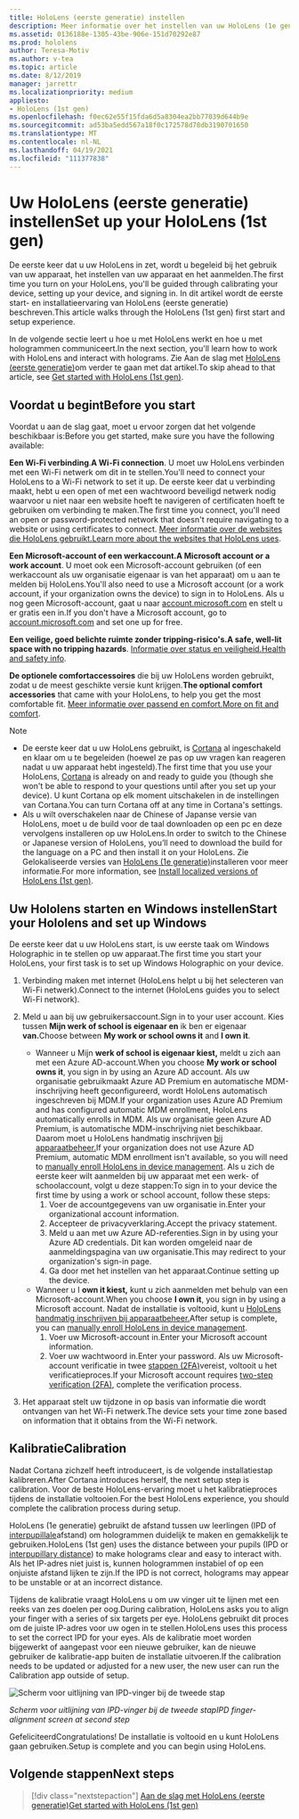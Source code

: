 ```yaml
---
title: HoloLens (eerste generatie) instellen
description: Meer informatie over het instellen van uw HoloLens (1e generatie) voor de eerste keer via een Wi-Fi-netwerk met een Microsoft-account (MSA) of een Azure Active Directory-account (AAD).
ms.assetid: 0136188e-1305-43be-906e-151d70292e87
ms.prod: hololens
author: Teresa-Motiv
ms.author: v-tea
ms.topic: article
ms.date: 8/12/2019
manager: jarrettr
ms.localizationpriority: medium
appliesto:
- HoloLens (1st gen)
ms.openlocfilehash: f0ec62e55f15fda6d5a8304ea2bb77039d644b9e
ms.sourcegitcommit: ad53ba5edd567a18f0c172578d78db3190701650
ms.translationtype: MT
ms.contentlocale: nl-NL
ms.lasthandoff: 04/19/2021
ms.locfileid: "111377838"
---
```

# <a name="set-up-your-hololens-1st-gen"></a><span data-ttu-id="7c1a0-103">Uw HoloLens (eerste generatie) instellen</span><span class="sxs-lookup"><span data-stu-id="7c1a0-103">Set up your HoloLens (1st gen)</span></span>

<span data-ttu-id="7c1a0-104">De eerste keer dat u uw HoloLens in zet, wordt u begeleid bij het gebruik van uw apparaat, het instellen van uw apparaat en het aanmelden.</span><span class="sxs-lookup"><span data-stu-id="7c1a0-104">The first time you turn on your HoloLens, you'll be guided through calibrating your device, setting up your device, and signing in.</span></span>  <span data-ttu-id="7c1a0-105">In dit artikel wordt de eerste start- en installatieervaring van HoloLens (eerste generatie) beschreven.</span><span class="sxs-lookup"><span data-stu-id="7c1a0-105">This article walks through the HoloLens (1st gen) first start and setup experience.</span></span>

<span data-ttu-id="7c1a0-106">In de volgende sectie leert u hoe u met HoloLens werkt en hoe u met hologrammen communiceert.</span><span class="sxs-lookup"><span data-stu-id="7c1a0-106">In the next section, you'll learn how to work with HoloLens and interact with holograms.</span></span> <span data-ttu-id="7c1a0-107">Zie Aan de slag met [HoloLens (eerste generatie)](hololens1-basic-usage.md)om verder te gaan met dat artikel.</span><span class="sxs-lookup"><span data-stu-id="7c1a0-107">To skip ahead to that article, see [Get started with HoloLens (1st gen)](hololens1-basic-usage.md).</span></span>

## <a name="before-you-start"></a><span data-ttu-id="7c1a0-108">Voordat u begint</span><span class="sxs-lookup"><span data-stu-id="7c1a0-108">Before you start</span></span>

<span data-ttu-id="7c1a0-109">Voordat u aan de slag gaat, moet u ervoor zorgen dat het volgende beschikbaar is:</span><span class="sxs-lookup"><span data-stu-id="7c1a0-109">Before you get started, make sure you have the following available:</span></span>

<span data-ttu-id="7c1a0-110">**Een Wi-Fi verbinding**.</span><span class="sxs-lookup"><span data-stu-id="7c1a0-110">**A Wi-Fi connection**.</span></span> <span data-ttu-id="7c1a0-111">U moet uw HoloLens verbinden met een Wi-Fi netwerk om dit in te stellen.</span><span class="sxs-lookup"><span data-stu-id="7c1a0-111">You'll need to connect your HoloLens to a Wi-Fi network to set it up.</span></span> <span data-ttu-id="7c1a0-112">De eerste keer dat u verbinding maakt, hebt u een open of met een wachtwoord beveiligd netwerk nodig waarvoor u niet naar een website hoeft te navigeren of certificaten hoeft te gebruiken om verbinding te maken.</span><span class="sxs-lookup"><span data-stu-id="7c1a0-112">The first time you connect, you'll need an open or password-protected network that doesn't require navigating to a website or using certificates to connect.</span></span> <span data-ttu-id="7c1a0-113">[Meer informatie over de websites die HoloLens gebruikt.](hololens-offline.md)</span><span class="sxs-lookup"><span data-stu-id="7c1a0-113">[Learn more about the websites that HoloLens uses](hololens-offline.md).</span></span>

<span data-ttu-id="7c1a0-114">**Een Microsoft-account of een werkaccount.**</span><span class="sxs-lookup"><span data-stu-id="7c1a0-114">**A Microsoft account or a work account**.</span></span> <span data-ttu-id="7c1a0-115">U moet ook een Microsoft-account gebruiken (of een werkaccount als uw organisatie eigenaar is van het apparaat) om u aan te melden bij HoloLens.</span><span class="sxs-lookup"><span data-stu-id="7c1a0-115">You'll also need to use a Microsoft account (or a work account, if your organization owns the device) to sign in to HoloLens.</span></span> <span data-ttu-id="7c1a0-116">Als u nog geen Microsoft-account, gaat u naar [account.microsoft.com](https://account.microsoft.com) en stelt u er gratis een in.</span><span class="sxs-lookup"><span data-stu-id="7c1a0-116">If you don't have a Microsoft account, go to [account.microsoft.com](https://account.microsoft.com) and set one up for free.</span></span>

<span data-ttu-id="7c1a0-117">**Een veilige, goed belichte ruimte zonder tripping-risico's.**</span><span class="sxs-lookup"><span data-stu-id="7c1a0-117">**A safe, well-lit space with no tripping hazards**.</span></span> <span data-ttu-id="7c1a0-118">[Informatie over status en veiligheid.](https://go.microsoft.com/fwlink/p/?LinkId=746661)</span><span class="sxs-lookup"><span data-stu-id="7c1a0-118">[Health and safety info](https://go.microsoft.com/fwlink/p/?LinkId=746661).</span></span>

<span data-ttu-id="7c1a0-119">**De optionele comfortaccessoires** die bij uw HoloLens worden gebruikt, zodat u de meest geschikte versie kunt krijgen.</span><span class="sxs-lookup"><span data-stu-id="7c1a0-119">**The optional comfort accessories** that came with your HoloLens, to help you get the most comfortable fit.</span></span> <span data-ttu-id="7c1a0-120">[Meer informatie over passend en comfort.](https://support.microsoft.com/help/12632/hololens-fit-your-hololens)</span><span class="sxs-lookup"><span data-stu-id="7c1a0-120">[More on fit and comfort](https://support.microsoft.com/help/12632/hololens-fit-your-hololens).</span></span>

> [!NOTE]
>  
> - <span data-ttu-id="7c1a0-121">De eerste keer dat u uw HoloLens gebruikt, is [Cortana](hololens-cortana.md) al ingeschakeld en klaar om u te begeleiden (hoewel ze pas op uw vragen kan reageren nadat u uw apparaat hebt ingesteld).</span><span class="sxs-lookup"><span data-stu-id="7c1a0-121">The first time that you use your HoloLens, [Cortana](hololens-cortana.md) is already on and ready to guide you (though she won't be able to respond to your questions until after you set up your device).</span></span> <span data-ttu-id="7c1a0-122">U kunt Cortana op elk moment uitschakelen in de instellingen van Cortana.</span><span class="sxs-lookup"><span data-stu-id="7c1a0-122">You can turn Cortana off at any time in Cortana's settings.</span></span>
> - <span data-ttu-id="7c1a0-123">Als u wilt overschakelen naar de Chinese of Japanse versie van HoloLens, moet u de build voor de taal downloaden op een pc en deze vervolgens installeren op uw HoloLens.</span><span class="sxs-lookup"><span data-stu-id="7c1a0-123">In order to switch to the Chinese or Japanese version of HoloLens, you’ll need to download the build for the language on a PC and then install it on your HoloLens.</span></span> <span data-ttu-id="7c1a0-124">Zie Gelokaliseerde versies van [HoloLens (1e generatie)](hololens1-install-localized.md)installeren voor meer informatie.</span><span class="sxs-lookup"><span data-stu-id="7c1a0-124">For more information, see [Install localized versions of HoloLens (1st gen)](hololens1-install-localized.md).</span></span>

## <a name="start-your-hololens-and-set-up-windows"></a><span data-ttu-id="7c1a0-125">Uw Hololens starten en Windows instellen</span><span class="sxs-lookup"><span data-stu-id="7c1a0-125">Start your Hololens and set up Windows</span></span>

<span data-ttu-id="7c1a0-126">De eerste keer dat u uw HoloLens start, is uw eerste taak om Windows Holographic in te stellen op uw apparaat.</span><span class="sxs-lookup"><span data-stu-id="7c1a0-126">The first time you start your HoloLens, your first task is to set up Windows Holographic on your device.</span></span>

1. <span data-ttu-id="7c1a0-127">Verbinding maken met internet (HoloLens helpt u bij het selecteren van Wi-Fi netwerk).</span><span class="sxs-lookup"><span data-stu-id="7c1a0-127">Connect to the internet (HoloLens guides you to select Wi-Fi network).</span></span>

1. <span data-ttu-id="7c1a0-128">Meld u aan bij uw gebruikersaccount.</span><span class="sxs-lookup"><span data-stu-id="7c1a0-128">Sign in to your user account.</span></span> <span data-ttu-id="7c1a0-129">Kies tussen **Mijn werk of school is eigenaar en** ik ben er eigenaar **van.**</span><span class="sxs-lookup"><span data-stu-id="7c1a0-129">Choose between **My work or school owns it** and **I own it**.</span></span>
    - <span data-ttu-id="7c1a0-130">Wanneer u Mijn **werk of school is eigenaar kiest,** meldt u zich aan met een Azure AD-account.</span><span class="sxs-lookup"><span data-stu-id="7c1a0-130">When you choose **My work or school owns it**, you sign in by using an Azure AD account.</span></span> <span data-ttu-id="7c1a0-131">Als uw organisatie gebruikmaakt Azure AD Premium en automatische MDM-inschrijving heeft geconfigureerd, wordt HoloLens automatisch ingeschreven bij MDM.</span><span class="sxs-lookup"><span data-stu-id="7c1a0-131">If your organization uses Azure AD Premium and has configured automatic MDM enrollment, HoloLens automatically enrolls in MDM.</span></span> <span data-ttu-id="7c1a0-132">Als uw organisatie geen Azure AD Premium, is automatische MDM-inschrijving niet beschikbaar. Daarom moet u HoloLens handmatig inschrijven [bij apparaatbeheer.](hololens-enroll-mdm.md#different-ways-to-enroll)</span><span class="sxs-lookup"><span data-stu-id="7c1a0-132">If your organization does not use Azure AD Premium, automatic MDM enrollment isn't available, so you will need to [manually enroll HoloLens in device management](hololens-enroll-mdm.md#different-ways-to-enroll).</span></span> <span data-ttu-id="7c1a0-133">Als u zich de eerste keer wilt aanmelden bij uw apparaat met een werk- of schoolaccount, volgt u deze stappen:</span><span class="sxs-lookup"><span data-stu-id="7c1a0-133">To sign in to your device the first time by using a work or school account, follow these steps:</span></span>
        1. <span data-ttu-id="7c1a0-134">Voer de accountgegevens van uw organisatie in.</span><span class="sxs-lookup"><span data-stu-id="7c1a0-134">Enter your organizational account information.</span></span>
        1. <span data-ttu-id="7c1a0-135">Accepteer de privacyverklaring.</span><span class="sxs-lookup"><span data-stu-id="7c1a0-135">Accept the privacy statement.</span></span>
        1. <span data-ttu-id="7c1a0-136">Meld u aan met uw Azure AD-referenties.</span><span class="sxs-lookup"><span data-stu-id="7c1a0-136">Sign in by using your Azure AD credentials.</span></span> <span data-ttu-id="7c1a0-137">Dit kan worden omgeleid naar de aanmeldingspagina van uw organisatie.</span><span class="sxs-lookup"><span data-stu-id="7c1a0-137">This may redirect to your organization's sign-in page.</span></span>
        1. <span data-ttu-id="7c1a0-138">Ga door met het instellen van het apparaat.</span><span class="sxs-lookup"><span data-stu-id="7c1a0-138">Continue setting up the device.</span></span>
    - <span data-ttu-id="7c1a0-139">Wanneer u I **own it kiest,** kunt u zich aanmelden met behulp van een Microsoft-account.</span><span class="sxs-lookup"><span data-stu-id="7c1a0-139">When you choose **I own it**, you sign in by using a Microsoft account.</span></span> <span data-ttu-id="7c1a0-140">Nadat de installatie is voltooid, kunt u [HoloLens handmatig inschrijven bij apparaatbeheer.](hololens-enroll-mdm.md#different-ways-to-enroll)</span><span class="sxs-lookup"><span data-stu-id="7c1a0-140">After setup is complete, you can [manually enroll HoloLens in device management](hololens-enroll-mdm.md#different-ways-to-enroll).</span></span>
        1. <span data-ttu-id="7c1a0-141">Voer uw Microsoft-account in.</span><span class="sxs-lookup"><span data-stu-id="7c1a0-141">Enter your Microsoft account information.</span></span>
        1. <span data-ttu-id="7c1a0-142">Voer uw wachtwoord in.</span><span class="sxs-lookup"><span data-stu-id="7c1a0-142">Enter your password.</span></span> <span data-ttu-id="7c1a0-143">Als uw Microsoft-account verificatie in twee [stappen (2FA)](https://blogs.technet.microsoft.com/microsoft_blog/2013/04/17/microsoft-account-gets-more-secure/)vereist, voltooit u het verificatieproces.</span><span class="sxs-lookup"><span data-stu-id="7c1a0-143">If your Microsoft account requires [two-step verification (2FA)](https://blogs.technet.microsoft.com/microsoft_blog/2013/04/17/microsoft-account-gets-more-secure/), complete the verification process.</span></span>

1. <span data-ttu-id="7c1a0-144">Het apparaat stelt uw tijdzone in op basis van informatie die wordt ontvangen van het Wi-Fi netwerk.</span><span class="sxs-lookup"><span data-stu-id="7c1a0-144">The device sets your time zone based on information that it obtains from the Wi-Fi network.</span></span>

## <a name="calibration"></a><span data-ttu-id="7c1a0-145">Kalibratie</span><span class="sxs-lookup"><span data-stu-id="7c1a0-145">Calibration</span></span>

<span data-ttu-id="7c1a0-146">Nadat Cortana zichzelf heeft introduceert, is de volgende installatiestap kalibreren.</span><span class="sxs-lookup"><span data-stu-id="7c1a0-146">After Cortana introduces herself, the next setup step is calibration.</span></span> <span data-ttu-id="7c1a0-147">Voor de beste HoloLens-ervaring moet u het kalibratieproces tijdens de installatie voltooien.</span><span class="sxs-lookup"><span data-stu-id="7c1a0-147">For the best HoloLens experience, you should complete the calibration process during setup.</span></span>

<span data-ttu-id="7c1a0-148">HoloLens (1e generatie) gebruikt de afstand tussen uw leerlingen (IPD of [interpupillale](https://en.wikipedia.org/wiki/Interpupillary_distance)afstand) om hologrammen duidelijk te maken en gemakkelijk te gebruiken.</span><span class="sxs-lookup"><span data-stu-id="7c1a0-148">HoloLens (1st gen) uses the distance between your pupils (IPD or [interpupillary distance](https://en.wikipedia.org/wiki/Interpupillary_distance)) to make holograms clear and easy to interact with.</span></span> <span data-ttu-id="7c1a0-149">Als het IP-adres niet juist is, kunnen hologrammen instabiel of op een onjuiste afstand lijken te zijn.</span><span class="sxs-lookup"><span data-stu-id="7c1a0-149">If the IPD is not correct, holograms may appear to be unstable or at an incorrect distance.</span></span>

<span data-ttu-id="7c1a0-150">Tijdens de kalibratie vraagt HoloLens u om uw vinger uit te lijnen met een reeks van zes doelen per oog.</span><span class="sxs-lookup"><span data-stu-id="7c1a0-150">During calibration, HoloLens asks you to align your finger with a series of six targets per eye.</span></span> <span data-ttu-id="7c1a0-151">HoloLens gebruikt dit proces om de juiste IP-adres voor uw ogen in te stellen.</span><span class="sxs-lookup"><span data-stu-id="7c1a0-151">HoloLens uses this process to set the correct IPD for your eyes.</span></span> <span data-ttu-id="7c1a0-152">Als de kalibratie moet worden bijgewerkt of aangepast voor een nieuwe gebruiker, kan de nieuwe gebruiker de kalibratie-app buiten de installatie uitvoeren.</span><span class="sxs-lookup"><span data-stu-id="7c1a0-152">If the calibration needs to be updated or adjusted for a new user, the new user can run the Calibration app  outside of setup.</span></span>

![Scherm voor uitlijning van IPD-vinger bij de tweede stap](./images/ipd-finger-alignment-300px.jpg)

<span data-ttu-id="7c1a0-154">*Scherm voor uitlijning van IPD-vinger bij de tweede stap*</span><span class="sxs-lookup"><span data-stu-id="7c1a0-154">*IPD finger-alignment screen at second step*</span></span>

<span data-ttu-id="7c1a0-155">Gefeliciteerd</span><span class="sxs-lookup"><span data-stu-id="7c1a0-155">Congratulations!</span></span> <span data-ttu-id="7c1a0-156">De installatie is voltooid en u kunt HoloLens gaan gebruiken.</span><span class="sxs-lookup"><span data-stu-id="7c1a0-156">Setup is complete and you can begin using HoloLens.</span></span>

## <a name="next-steps"></a><span data-ttu-id="7c1a0-157">Volgende stappen</span><span class="sxs-lookup"><span data-stu-id="7c1a0-157">Next steps</span></span>

> [!div class="nextstepaction"]
> [<span data-ttu-id="7c1a0-158">Aan de slag met HoloLens (eerste generatie)</span><span class="sxs-lookup"><span data-stu-id="7c1a0-158">Get started with HoloLens (1st gen)</span></span>](hololens1-basic-usage.md)
